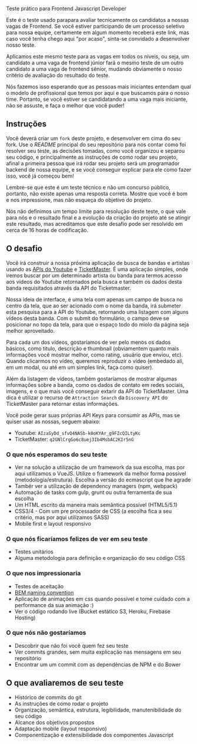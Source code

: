 Teste prático para Frontend Javascript Developer

Este é o teste usado parapara avaliar tecnicamente os candidatos a nossas vagas de Frontend. Se você estiver participando de um processo seletivo para nossa equipe, certamente em algum momento receberá este link, mas caso você tenha chego aqui "por acaso", sinta-se convidado a desenvolver nosso teste. 

Aplicamos este mesmo teste para as vagas em todos os níveis, ou seja, um candidato a uma vaga de frontend júnior fará o mesmo teste de um outro candidato a uma vaga de frontend sênior, mudando obviamente o nosso critério de avaliação do resultado do teste. 

Nós fazemos isso esperando que as pessoas mais iniciantes entendam qual o modelo de profissional que temos por aqui e que buscamos para o nosso time. Portanto, se você estiver se candidatando a uma vaga mais iniciante, não se assuste, e faça o melhor que você puder!

## Instruções

Você deverá criar um `fork` deste projeto, e desenvolver em cima do seu fork. Use o *README* principal do seu repositório para nos contar como foi resolver seu teste, as decisões tomadas, como você organizou e separou seu código, e principalmente as instruções de como rodar seu projeto, afinal a primeira pessoa que irá rodar seu projeto será um programador backend de nossa equipe, e se você conseguir explicar para ele como fazer isso, você já começou bem!

Lembre-se que este é um teste técnico e não um concurso público, portanto, não existe apenas uma resposta correta. Mostre que você é bom e nos impressione, mas não esqueça do objetivo do projeto. 

Nós não definimos um tempo limite para resolução deste teste, o que vale para nós e o resultado final e a evolução da criação do projeto até se atingir este resultado, mas acreditamos que este desafio pode ser resolvido em cerca de 16 horas de codificação.

## O desafio

Você irá construir a nossa próxima aplicação de busca de bandas e artistas usando as [APIs do Youtube](https://developers.google.com/youtube/v3/getting-started) e [TicketMaster](https://developer.ticketmaster.com/products-and-docs/apis/discovery-api/v2/). É uma aplicação simples, onde iremos buscar por um determinado artista ou banda para termos acesso aos vídeos do Youtube retornados pela busca e também os dados desta banda requisitados através da API do Ticketmaster.

Nossa ideia de interface, é uma tela com apenas um campo de busca no centro da tela, que ao ser acionado com o nome da banda, irá submeter esta pesquisa para a API do Youtube, retornando uma listagem com alguns vídeos desta banda. Com o submit do formulário, o campo deve se posicionar no topo da tela, para que o espaço todo do miolo da página seja melhor aproveitado.

Para cada um dos vídeos, gostaríamos de ver pelo menos os dados básicos, como titulo, descrição e thumbnail (obviamentem quanto mais informações você mostrar melhor, como rating, usuário que enviou, etc). Quando clicarmos no vídeo, queremos reproduzir o vídeo (embedado ali, em um modal, ou até em um simples link, faça como quiser).

Além da listagem de vídeos, também gostaríamos de mostrar algumas informações sobre a banda, como os dados de contato em redes sociais, imagens, e o que mais você conseguir extarir da API do TicketMaster. Uma dica é utilizar o recurso de `Attraction Search` da `Discovery API` do TicketMaster para retornar estas informações.

Você pode gerar suas próprias API Keys para consumir as APIs, mas se quiser usar as nossas, seguem abaixo:

* Youtube: `AIzaSyDd_sfvQ4NASb-k0oKYAr_g9FZcQILtyKc`
* TicketMaster: `q2GNlCrgGo6c8uej3Ib4MsbAC2KIr5nG`

### O que nós esperamos do seu teste

* Ver na solução a utilização de um framework da sua escolha, mas por aqui utilizamos o VueJS. Utilize o framework da melhor forma possível (metodologia/estrutura). Escolha a versão do ecmascript que lhe agrade
* Tambér ver a utilização de dependency managers (npm, webpack)
* Automação de tasks com gulp, grunt ou outra ferramenta de sua escolha
* Um HTML escrito da maneira mais semântica possível (HTML5/5.1)
* CSS3/4 - Com um pre processador de CSS (a escolha fica a seu critério, mas por aqui utilizamos SASS)
* Mobile first e layout responsivo

### O que nós ficaríamos felizes de ver em seu teste

* Testes unitários
* Alguma metodologia para definição e organização do seu código CSS

### O que nos impressionaria

* Testes de aceitação
* [BEM naming convention](http://getbem.com/naming/)
* Aplicação de animações em css quando possível e tome cuidado com a performance da sua animação :)
* Ver o código rodando live (Bucket estático S3, Heroku, Firebase Hosting)

### O que nós não gostaríamos

* Descobrir que não foi você quem fez seu teste
* Ver commits grandes, sem muita explicação nas mensagens em seu repositório 
* Encontrar um um commit com as dependências de NPM e do Bower

## O que avaliaremos de seu teste

* Histórico de commits do git
* As instruções de como rodar o projeto
* Organização, semântica, estrutura, legibilidade, manutenibilidade do seu código
* Alcance dos objetivos propostos
* Adaptação mobile (layout responsivo)
* Componentização e extensibilidade dos componentes Javascript
